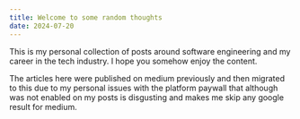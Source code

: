 ```yaml
---
title: Welcome to some random thoughts
date: 2024-07-20
---
```


This is my personal collection of posts around software engineering and my career in the
tech industry. I hope you somehow enjoy the content.

The articles here were published on medium previously and then migrated to this due to my personal
issues with the platform paywall that although was not enabled on my posts is disgusting and
makes me skip any google result for medium.
